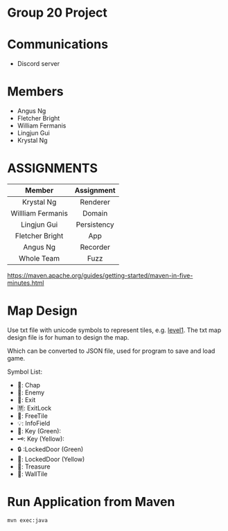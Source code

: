 # Group 20 Project

# Communications
- Discord server

# Members
- Angus Ng
- Fletcher Bright
- William Fermanis
- Lingjun Gui
- Krystal Ng

# ASSIGNMENTS
| Member | Assignment |
|   :---:   |    :---:     |
| Krystal Ng  | Renderer   |
| Willliam Fermanis  | Domain     |
| Lingjun Gui | Persistency |
| Fletcher Bright | App        |
| Angus Ng | Recorder   | 
| Whole Team       | Fuzz       |

https://maven.apache.org/guides/getting-started/maven-in-five-minutes.html

# Map Design
Use txt file with unicode symbols to represent tiles, e.g. [level1](levels/level1.txt).
The txt map design file is for human to design the map.

Which can be converted to JSON file, used for program to save and load game.

Symbol List:
- 🤖: Chap
- 👻: Enemy
- 🚩: Exit
- 🈲: ExitLock
- 🔳: FreeTile
- 💡: InfoField
- 🔑: Key (Green): 
- 🗝️: Key (Yellow): 
- 🔒 :LockedDoor (Green)
- 🔏: LockedDoor (Yellow)
- 💎: Treasure
- 🧱: WallTile

# Run Application from Maven
```shell
mvn exec:java
```